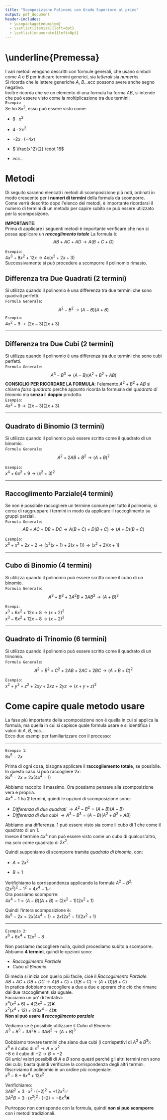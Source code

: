 ```yaml
---
title: "Scomposizione Polinomi con Grado Superiore al primo"
output: pdf_document
header-includes:
  - \usepackage{enumitem}
  - \setlist[itemize]{left=0pt}
  - \setlist[enumerate]{left=0pt}
---
```


# \underline{Premessa}
I vari metodi vengono descritti con formule generali, che usano simboli come $A$ e $B$ per indicare termini generici, sia *letterali* sia *numerici*.    
Si ricorda che le lettere generiche $A$, $B$...ecc possono avere anche segno negativo.  
Inoltre ricorda che se un elemento di una formula ha forma $AB$, si intende che può essere visto come la moltiplicazione tra due termini:  
`Esempio`  
Se ho $8x^2$, esso può essere visto come:

- $8 \cdot x^2$

- $4 \cdot 2x^2$

- $-2x \cdot (-4x)$

- $ \frac{x^2}{2} \cdot 16$

- *ecc...*



# Metodi
Di seguito saranno elencati i metodi di scomposizione più noti, ordinati in modo crescente per i **numeri di termini** della formula da scomporre.  
Come verrà descritto dopo l'elenco dei metodi, è importante ricordarsi il numero di termini di un metodo per capire subito se può essere utiizzato per la scomposizone.  

**IMPORTANTE**:  
Prima di applicare i seguenti metodi è importante verificare che non si possa applicare un ***raccoglimento totale***
La formula è:  
$$
AB + AC + AD \to A(B + C + D)
$$

`Esempio`:  
$4x^3 + 8x^2 + 12x \to 4x(x^2 + 2x + 3)$  
Successivamente si può procedere a scomporre il polinomio rimasto.

## Differenza tra Due Quadrati (2 termini)
Si utilizza quando il polinomio è una differenza tra due termini che sono quadrati perfetti.  
`Formula Generale`:  
$$
A^2 - B^2 \to (A - B)(A + B)
$$
`Esempio`:  
$4x^2 - 9 \to (2x - 3)(2x + 3)$

---

## Differenza tra Due Cubi (2 termini)
Si utilizza quando il polinomio è una differenza tra due termini che sono cubi perfetti.  
`Formula Generale`:  
$$
A^3 - B^3 \to (A - B)(A^2 + B^2 + AB)
$$
**CONSIGLIO PER RICORDARE LA FORMULA**: l'elemento $A^2 + B^2 + AB$ si chiama *falso quadrato* perché appunto ricorda la formuala del *quadrato di binomio* ma **senza** il **doppio** prodotto.  
`Esempio`:  
$4x^2 - 9 \to (2x - 3)(2x + 3)$

---

## Quadrato di Binomio (3 termini)
Si utilizza quando il polinomio può essere scritto come il quadrato di un binomio.  
`Formula Generale`:  
$$
 A^2 + 2AB + B^2 \to (A + B)^2
$$


`Esempio`:  
$x^4 + 6x^2 + 9 \to (x^2 + 3)^2$


---

## Raccoglimento Parziale(4 termini)
Se non è possibile raccogliere un termine comune per tutto il polinomio, si cerca di raggruppare i termini in modo da applicare il raccoglimento su gruppi parziali.  
`Formula Generale`:
$$
AB + AC + DB + DC \to A(B + C) + D(B + C) \to (A + D)(B + C)
$$

`Esempio`:  
$x^3 + x^2 + 2x + 2 \to (x^2(x + 1) + 2(x + 1)) \to (x^2 + 2)(x + 1)$

---

## Cubo di Binomio (4 termini)
Si utilizza quando il polinomio può essere scritto come il cubo di un binomio.  
`Formula Generale`:  
$$
A^3 + B^3 + 3A^2B + 3AB^2  \to (A + B)^3
$$  


`Esempi`:  
$x^3 + 6x^2 + 12x + 8 \to (x + 2)^3$  
$x^3 - 6x^2 + 12x - 8 \to (x - 2)^3$

---
## Quadrato di Trinomio (6 termini)
Si utilizza quando il polinomio può essere scritto come il quadrato di un trinomio.  
`Formula Generale`:  
$$
A^2 + B^2 + C^2 + 2AB + 2AC + 2BC \to (A + B + C)^2
$$

`Esempio`:  
$x^2 + y^2 + z^2 + 2xy + 2xz + 2yz \to (x + y + z)^2$



# Come capire quale metodo usare
La fase più importante della scomposizione non è quella in cui si applica la formula, ma quella in cui si capisce quale formula usare e si identifica i valori di $A$, $B$, ecc...   
Ecco due esempi per familiarizzare con il processo:  

---
`Esempio 1`:  
$8x^5 - 2x$

Prima di ogni cosa, bisogna applicare il **raccogliemento totale**, se possibile.  
In questo caso si può raccogliere $2x$:  
$8x^5 - 2x = 2x(4x^4 - 1)$

Abbiamo raccolto il massimo. Ora possiamo pensare alla scomposizione vera e propria.  
$4x^4 - 1$ ha **2** termini, quindi le opzioni di scomposizione sono:  
- *Differenza di due quadrati* $\to A^2 - B^2 = (A+B)(A-B)$
- *Differenza di due cubi* $\to A^3 - B^3 = (A - B)(A^2 + B^2 + AB)$

Abbiamo una differenza. $1$ può essere visto sia come il cubo di $1$ che come il quadrato di un $1$.  
Invece il termine $4x^4$ non può essere visto come un cubo di qualcos'altro, ma solo come quadrato di $2x^2$.

Quindi supponiamo di scomporre tramite *quadrato di binomio*, con:

- $A = 2x^2$

- $B = 1$  

Verifichiamo la corrispondenza applicando la formula $A^2 - B^2$:   
$(2x^2)^2  - 1^2 = 4x^4 - 1$✅  
Ora possiamo scomporre:  
$4x^4 - 1 = (A-B)(A+B) = (2x^2 -1)(2x^2 +1)$

Quindi l'intera scomposizione è:  
$8x^5 - 2x = 2x(4x^4 - 1) = 2x(2x^2 -1)(2x^2 +1)$

---
`Esempio 2`:  
$x^6 + 6x^4 + 12x^2 - 8$

Non possiamo raccogliere nulla, quindi procediamo subito a scomporre.  
Abbiamo **4 termini**, quindi le opzioni sono:
-  *Raccoglimento Parziale*
- *Cubo di Binomio*

Di media si inizia con quello più facile, cioè il *Raccoglimento Parziale*:  
$AB + AC + DB + DC \to A(B + C) + D(B + C) \to (A + D)(B + C)$  
In pratica dobbiamo raccogliere a due a due e sperare che ciò che rimane dai due raccoglimenti sia uguale.  
Facciamo un po' di tentativi:  
$x^4(x^2 + 6) + 4(3x^2 - 2)$❌  
$x^2(x^4 + 12) + 2(3x^4 - 4)$❌  
**Non si può usare il *raccoglimento parziale***

Vediamo se è possibile utilizzare il *Cubo di Binomio*:  
$A^3 + B^3 + 3A^2B + 3AB^2  \to (A + B)^3$

Dobbiamo trovare termini che siano due cubi (i corrispettivi di $A^3$ e $B^3$):  
$x^6$ è il cubo di $x^2 \to A = x^2$  
$-8$ è il cubo di $-2 \to B = -2$  
Gli *unici* valori possibili di $A$ e $B$ sono questi perché gli altri termini non sono dei cubi; basta quindi verificare la corrispondenza degli altri termini.  
Riscriviamo il polinomio in un ordine più congeniale:  
$x^6 - 8 + 6x^4 + 12x^2$  

Verifichiamo:  
$3AB^2 = 3 \cdot x^2 \cdot (-2)^2 = +12x^2$✅  
$3A^2B = 3 \cdot (x^2)^2 \cdot (-2) = -6x^4$❌

Purtroppo non corrisponde con la formula, quindi **non si può scomporre** con i metodi tradizionali.











